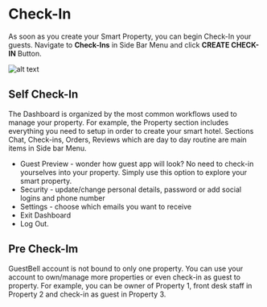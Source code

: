 # Check-In
As soon as you create your Smart Property, you can begin Check-In your guests. Navigate to **Check-Ins** in Side Bar Menu and click **CREATE CHECK-IN** Button.

![alt text](https://static.guestbell.com/img/docs/checkins/checkinsTable.jpg)

## Self Check-In
The Dashboard is organized by the most common workflows used to manage your property. For example, the Property section includes everything you need to setup in order to create your smart hotel. Sections Chat, Check-ins, Orders, Reviews which are day to day routine are main items in Side bar Menu.

- Guest Preview - wonder how guest app will look? No need to check-in yourselves into your property. Simply use this option to explore your smart property.
- Security - update/change personal details, password or add social logins and phone number
- Settings - choose which emails you want to receive
- Exit Dashboard
- Log Out.

## Pre Check-Im
GuestBell account is not bound to only one property. You can use your account to own/manage more properties or even check-in as guest to property. For example, you can be owner of Property 1, front desk staff in Property 2 and check-in as guest in Property 3.


